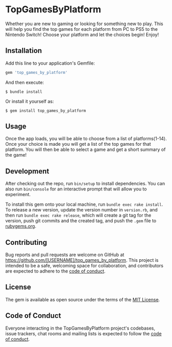# TopGamesByPlatform

Whether you are new to gaming or looking for something new to play. This will help you find the top games for each platform from PC to PS5 to the Nintendo Switch! Choose your platform and let the choices begin! Enjoy!

## Installation

Add this line to your application's Gemfile:

```ruby
gem 'top_games_by_platform'
```

And then execute:

    $ bundle install

Or install it yourself as:

    $ gem install top_games_by_platform

## Usage

Once the app loads, you will be able to choose from a list of platforms(1-14). Once your choice is made you will get a list of the top games for that platform. You will then be able to select a game and get a short summary of the game!

## Development

After checking out the repo, run `bin/setup` to install dependencies. You can also run `bin/console` for an interactive prompt that will allow you to experiment.

To install this gem onto your local machine, run `bundle exec rake install`. To release a new version, update the version number in `version.rb`, and then run `bundle exec rake release`, which will create a git tag for the version, push git commits and the created tag, and push the `.gem` file to [rubygems.org](https://rubygems.org).

## Contributing

Bug reports and pull requests are welcome on GitHub at https://github.com/[USERNAME]/top_games_by_platform. This project is intended to be a safe, welcoming space for collaboration, and contributors are expected to adhere to the [code of conduct](https://github.com/[USERNAME]/top_games_by_platform/blob/master/CODE_OF_CONDUCT.md).

## License

The gem is available as open source under the terms of the [MIT License](https://opensource.org/licenses/MIT).

## Code of Conduct

Everyone interacting in the TopGamesByPlatform project's codebases, issue trackers, chat rooms and mailing lists is expected to follow the [code of conduct](https://github.com/[USERNAME]/top_games_by_platform/blob/master/CODE_OF_CONDUCT.md).
